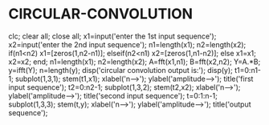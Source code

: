 # CIRCULAR-CONVOLUTION
clc; 
clear all; 
close all; 
x1=input('enter the 1st input sequence'); 
x2=input('enter the 2nd input sequence'); 
n1=length(x1); 
n2=length(x2); 
if(n1<n2) 
 x1=[zeros(1,n2-n1)]; 
elseif(n2<n1) 
 x2=[zeros(1,n1-n2)]; 
else
 x1=x1; 
 x2=x2; 
end; 
n1=length(x1); 
n2=length(x2); 
A=fft(x1,n1); 
B=fft(x2,n2); 
Y=A.*B; 
y=ifft(Y); 
n=length(y); 
disp('circular convolution output is:'); 
disp(y); 
t1=0:n1-1; 
subplot(1,3,1); 
stem(t1,x1); 
xlabel('n-->'); 
ylabel('amplitude-->'); 
title('first input sequence'); 
t2=0:n2-1; 
subplot(1,3,2); 
stem(t2,x2); 
xlabel('n-->'); 
ylabel('amplitude-->'); 
title('second input sequence'); 
t=0:1:n-1; 
subplot(1,3,3); 
stem(t,y); 
xlabel('n-->'); 
ylabel('amplitude-->'); 
title('output sequence');

